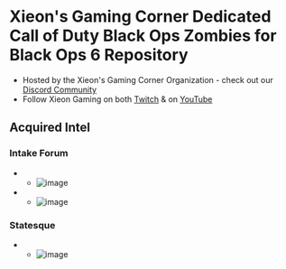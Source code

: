 # Xieon's Gaming Corner Dedicated Call of Duty Black Ops Zombies for Black Ops 6 Repository 
- Hosted by the Xieon's Gaming Corner Organization - check out our [Discord Community](https://discord.gg/Xieon) 
- Follow Xieon Gaming on both [Twitch](https://twitch.tv/Xieon) & on [YouTube](https://youtube.com/@Xieongaming)

## Acquired Intel 
### Intake Forum
* * ![image](https://github.com/user-attachments/assets/e4128e30-26a4-4c69-ba2d-1f321c6a525c)
* * ![image](https://github.com/user-attachments/assets/c4158023-c768-4bc7-85fa-3e8d23b5a51a)
### Statesque
* * ![image](https://github.com/user-attachments/assets/00baf15e-2b42-4644-8d68-32254e5d638a)
